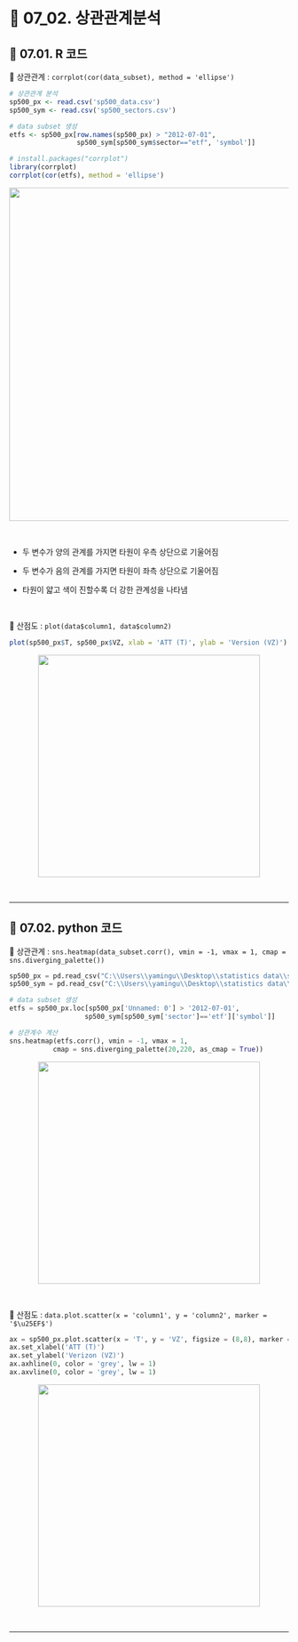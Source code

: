 # 🎰 07_02. 상관관계분석  

## 🎰 07.01. R 코드  

🎲 상관관계 : `corrplot(cor(data_subset), method = 'ellipse')`  

```r
# 상관관계 분석
sp500_px <- read.csv('sp500_data.csv')
sp500_sym <- read.csv('sp500_sectors.csv')

# data subset 생성
etfs <- sp500_px[row.names(sp500_px) > "2012-07-01",
                 sp500_sym[sp500_sym$sector=="etf", 'symbol']]

# install.packages("corrplot")
library(corrplot)
corrplot(cor(etfs), method = 'ellipse')
```  
<p align="center"><img src="https://user-images.githubusercontent.com/65170165/211182892-1b9295ae-da9e-4341-9fd4-9573dfaab230.png" width="600" /></p><br>  

- 두 변수가 양의 관계를 가지면 타원이 우측 상단으로 기울어짐  

- 두 변수가 음의 관계를 가지면 타원이 좌측 상단으로 기울어짐  

- 타원이 얇고 색이 진할수록 더 강한 관계성을 나타냄  
   
<br>  

🎲 산점도 : `plot(data$column1, data$column2)`  

```r
plot(sp500_px$T, sp500_px$VZ, xlab = 'ATT (T)', ylab = 'Version (VZ)')
```  
<p align="center"><img src="https://user-images.githubusercontent.com/65170165/211183066-1bb54333-9726-44b0-9a06-7c0264b316ec.png" width="400" /></p><br>  

***  

## 🎰 07.02. python 코드  

🎲 상관관계 : `sns.heatmap(data_subset.corr(), vmin = -1, vmax = 1, cmap = sns.diverging_palette())`  

```py
sp500_px = pd.read_csv("C:\\Users\\yamingu\\Desktop\\statistics data\\sp500_data.csv")
sp500_sym = pd.read_csv("C:\\Users\\yamingu\\Desktop\\statistics data\\sp500_sectors.csv")

# data subset 생성
etfs = sp500_px.loc[sp500_px['Unnamed: 0'] > '2012-07-01',
                   sp500_sym[sp500_sym['sector']=='etf']['symbol']]

# 상관계수 계산
sns.heatmap(etfs.corr(), vmin = -1, vmax = 1,
           cmap = sns.diverging_palette(20,220, as_cmap = True))
```  
<p align="center"><img src="https://user-images.githubusercontent.com/65170165/211183164-c6ed9b25-1a72-401d-800a-4281786d617d.png" width="400" /></p><br>  


🎲 산점도 : `data.plot.scatter(x = 'column1', y = 'column2', marker = '$\u25EF$')`  

```py
ax = sp500_px.plot.scatter(x = 'T', y = 'VZ', figsize = (8,8), marker = '$\u25EF$')
ax.set_xlabel('ATT (T)')
ax.set_ylabel('Verizon (VZ)')
ax.axhline(0, color = 'grey', lw = 1)
ax.axvline(0, color = 'grey', lw = 1)
```  
<p align="center"><img src="https://user-images.githubusercontent.com/65170165/211183232-c7dcfa83-b835-4185-b8a9-fa6e89ab55e8.png" width="400" /></p><br>  

***  


           
